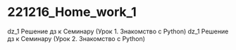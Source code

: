# 221216_Home_work_1
dz_1 Решение дз к Семинару (Урок 1. Знакомство с Python)
dz_1 Решение дз к Семинару (Урок 2. Знакомство с Python)

